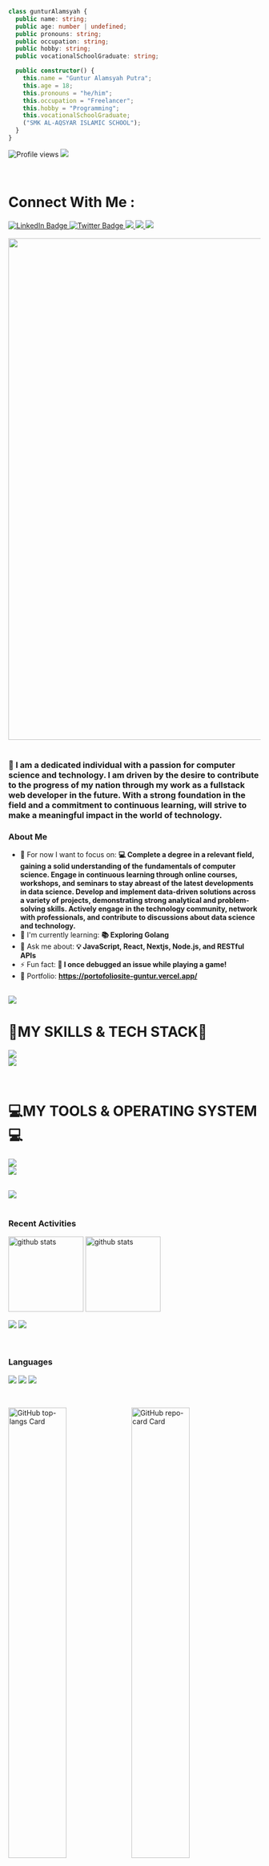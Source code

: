 ```ts
class gunturAlamsyah {
  public name: string;
  public age: number | undefined;
  public pronouns: string;
  public occupation: string;
  public hobby: string;
  public vocationalSchoolGraduate: string;

  public constructor() {
    this.name = "Guntur Alamsyah Putra";
    this.age = 18;
    this.pronouns = "he/him";
    this.occupation = "Freelancer";
    this.hobby = "Programming";
    this.vocationalSchoolGraduate;
    ("SMK AL-AQSYAR ISLAMIC SCHOOL");
  }
}
```

![Profile views](https://komarev.com/ghpvc/?username=Cramouchegit&label=Profile%20views&color=0e75b6&style=flat)
<a href="https://github.com/Cramouchegit"><img src="https://img.shields.io/github/followers/Cramouchegit?label=followers&style=social"/></a>

<br />

<h1>
   Connect With Me :
</h1>

<div id="badges">
  <a href="https://www.linkedin.com/in/guntur-alamsyah-putra-544a4928a?utm_source=share&utm_campaign=share_via&utm_content=profile&utm_medium=android_app">
    <img src="https://img.shields.io/badge/LinkedIn-blue?style=for-the-badge&logo=linkedin&logoColor=white" alt="LinkedIn Badge"/>
  </a>
  <a href="https://x.com/Wanderrerss">
    <img src="https://img.shields.io/badge/Twitter-blue?style=for-the-badge&logo=twitter&logoColor=white" alt="Twitter Badge"/>
  </a>
    <a href="https://www.instagram.com/wanderrerss?igsh=MWl4N2VyNnNvaXd1Yw==">
      <img src="https://img.shields.io/badge/Wanderrers_-0078D4?style=for-the-badge&logo=Instagram&logoColor=00AEFF&labelColor=black&color=black">
    </a>
    <a href="https://www.threads.net/@crmchscara">
      <img src="https://img.shields.io/badge/crmchscara_-0078D4?style=for-the-badge&logo=threads&logoColor=00AEFF&labelColor=black&color=black">
    </a>
    <a href="https://github.com/Cramouchegit">
      <img src="https://img.shields.io/badge/Cramouchegit_-0078D4?style=for-the-badge&logo=github&logoColor=00AEFF&labelColor=black&color=black">
    </a>
</div>

<br />



<!-- Intro  -->
<div id="header" align="center">
  <img src="https://github.com/user-attachments/assets/6a953e1b-6eaf-4a13-99e0-b598a0a60ce4" width="1000" />
</div>

<br/>


**<h3 align="left">🚀 I am a dedicated individual with a passion for computer science and technology. I am driven by the desire to contribute to the progress of my nation through my work as a fullstack web developer in the future. With a strong foundation in the field and a commitment to continuous learning, will strive to make a meaningful impact in the world of technology.</h3>**



**<h3 align="left">About Me</h3>**

- 💼 For now I want to focus on: **💻 Complete a degree in a relevant field, gaining a solid understanding of the fundamentals of computer science.
Engage in continuous learning through online courses, workshops, and seminars to stay abreast of the latest developments in data science.
Develop and implement data-driven solutions across a variety of projects, demonstrating strong analytical and problem-solving skills.
Actively engage in the technology community, network with professionals, and contribute to discussions about data science and technology.**
- 🌱 I'm currently learning: **📚 Exploring Golang**
- 💬 Ask me about: **💡 JavaScript, React, Nextjs, Node.js, and RESTful APIs**
- ⚡ Fun fact: **🎢 I once debugged an issue while playing a game!**
- 📂 Portfolio: **<a href="https://portofoliosite-guntur.vercel.app/" target="_blank">https://portofoliosite-guntur.vercel.app/</a>**

<br/>

<img src="https://user-images.githubusercontent.com/73097560/115834477-dbab4500-a447-11eb-908a-139a6edaec5c.gif">



 <h1>🚀MY SKILLS & TECH STACK🚀</h1>

<p>
  <a href="#">
    <img src="https://skillicons.dev/icons?i=html,css,js,jquery,bootstrap,tailwind" />
    <br/>
    <img src="https://skillicons.dev/icons?i=react,vite,nextjs,nodejs,express,mysql" />
  </a>
</p>

<br/>

<h1>💻MY TOOLS & OPERATING SYSTEM💻</h1>

<p>
  <a href="#">
    <img src="https://skillicons.dev/icons?i=powershell,git,github,vscode,postman,npm,vercel" />
    <br/>
    <img src="https://skillicons.dev/icons?i=linux,ubuntu,windows" />
  </a>
</p>

<br/>

<img src="https://user-images.githubusercontent.com/73097560/115834477-dbab4500-a447-11eb-908a-139a6edaec5c.gif">


<br>


<br>

<div>

### Recent Activities

<p>
  <a href="https://github.com/Cramouchegit"><img alt="github stats" height="150px" src="https://github-readme-stats.vercel.app/api?username=Cramouchegit&count_private=true&show_icons=true&custom_title=GitHub%20Stats&hide_border=true&theme=transparent" /></a>
  <a href="https://github.com/Cramouchegit"><img alt="github stats" height="150px" src="https://github-readme-streak-stats.herokuapp.com/?user=Cramouchegit&theme=transparent&hide_border=true" /></a>
</p>

[![](http://github-profile-summary-cards.vercel.app/api/cards/profile-details?username=Cramouchegit&theme=transparent)](https://github.com/Cramouchegit)
[![](https://github-readme-activity-graph.vercel.app/graph?username=Cramouchegit&theme=github-dark-dimmed&custom_title=Contribution%20Graph%20in%20the%20last%2031%20days&hide_border=true)](https://github.com/Cramouchegit)
   
   
<br>


### Languages

[![](http://github-profile-summary-cards.vercel.app/api/cards/repos-per-language?username=Cramouchegit&theme=transparent)](https://github.com/Cramouchegit)
[![](http://github-profile-summary-cards.vercel.app/api/cards/most-commit-language?username=Cramouchegit&theme=transparent)](https://github.com/Cramouchegit)
[![](https://github-readme-stats.vercel.app/api/top-langs/?username=Cramouchegit&layout=compact&count_private=true&show_icons=true&theme=transparent&hide_border=true)](https://github.com/Cramouchegit)

</div>



<br/>

<p align="left">
  <img width="48%" src="https://github-readme-stats.vercel.app/api/top-langs?username=Cramouchegit&theme=onedark&hide_title=false&layout=compact&langs_count=6&hide_progress=false&card_width=400" alt="GitHub top-langs Card" />
  <img width="48%" src="https://github-readme-stats.vercel.app/api/pin/?username=Cramouchegit&repo=https://github.com/Cramouchegit/Portofolio&show_owner=true&theme=react" alt="GitHub repo-card Card" />
</p>

<img src="https://user-images.githubusercontent.com/73097560/115834477-dbab4500-a447-11eb-908a-139a6edaec5c.gif">
